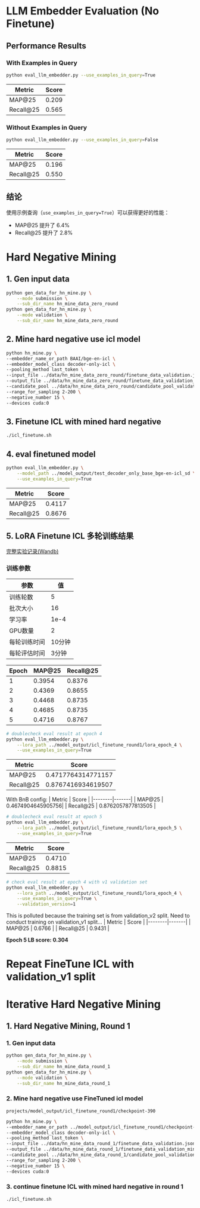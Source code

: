 # LLM Embedder Evaluation (No Finetune)

## Performance Results

### With Examples in Query
```bash
python eval_llm_embedder.py --use_examples_in_query=True
```
| Metric | Score |
|--------|-------|
| MAP@25 | 0.209 |
| Recall@25 | 0.565 |

### Without Examples in Query
```bash
python eval_llm_embedder.py --use_examples_in_query=False
```
| Metric | Score |
|--------|-------|
| MAP@25 | 0.196 |
| Recall@25 | 0.550 |

## 结论
使用示例查询（`use_examples_in_query=True`）可以获得更好的性能：
- MAP@25 提升了 6.4%
- Recall@25 提升了 2.8%

# Hard Negative Mining
## 1. Gen input data
```bash
python gen_data_for_hn_mine.py \
    --mode submission \
    --sub_dir_name hn_mine_data_zero_round
python gen_data_for_hn_mine.py \
    --mode validation \
    --sub_dir_name hn_mine_data_zero_round
```

## 2. Mine hard negative use icl model
```bash
python hn_mine.py \
--embedder_name_or_path BAAI/bge-en-icl \
--embedder_model_class decoder-only-icl \
--pooling_method last_token \
--input_file ../data/hn_mine_data_zero_round/finetune_data_validation.jsonl \
--output_file ../data/hn_mine_data_zero_round/finetune_data_validation_minedHN.jsonl \
--candidate_pool ../data/hn_mine_data_zero_round/candidate_pool_validation.jsonl \
--range_for_sampling 2-200 \
--negative_number 15 \
--devices cuda:0
```

## 3. Finetune ICL with mined hard negative
```bash
./icl_finetune.sh
```
## 4. eval finetuned model
```bash
python eval_llm_embedder.py \
    --model_path ../model_output/test_decoder_only_base_bge-en-icl_sd \
    --use_examples_in_query=True
```
| Metric | Score |
|--------|-------|
| MAP@25 | 0.4117 |
| Recall@25 | 0.8676 |

## 5. LoRA Finetune ICL 多轮训练结果

[完整实验记录(Wandb)](https://wandb.ai/rsliu94/huggingface/runs/mbhmntcf/workspace?nw=nwuserrsliu94)

### 训练参数
| 参数 | 值 |
|------|-----|
| 训练轮数 | 5 |
| 批次大小 | 16 |
| 学习率 | 1e-4 |
| GPU数量 | 2 |
| 每轮训练时间 | 10分钟 |
| 每轮评估时间 | 3分钟 |

| Epoch | MAP@25 | Recall@25 |
|-------|--------|-----------|
| 1 | 0.3954 | 0.8376 |
| 2 | 0.4369 | 0.8655 |
| 3 | 0.4468 | 0.8735 |
| 4 | 0.4685 | 0.8735 |
| 5 | 0.4716 | 0.8767 |

```bash
# doublecheck eval result at epoch 4
python eval_llm_embedder.py \
    --lora_path ../model_output/icl_finetune_round1/lora_epoch_4 \
    --use_examples_in_query=True
```
| Metric | Score |
|--------|-------|
| MAP@25 | 0.4717764314771157 |
| Recall@25 | 0.8767416934619507 |
With BnB config:
| Metric | Score |
|--------|-------|
| MAP@25 | 0.4674904645905756|
| Recall@25 | 0.8762057877813505 |

```bash
# doublecheck eval result at epoch 5
python eval_llm_embedder.py \
    --lora_path ../model_output/icl_finetune_round1/lora_epoch_5 \
    --use_examples_in_query=True
```
| Metric | Score |
|--------|-------|
| MAP@25 | 0.4710 |
| Recall@25 | 0.8815 |
```bash
# check eval result at epoch 4 with v1 validation set
python eval_llm_embedder.py \
    --lora_path ../model_output/icl_finetune_round1/lora_epoch_4 \
    --use_examples_in_query=True \
    --validation_version=1
```
This is polluted because the training set is from validation_v2 split. Need to conduct training on validation_v1 split...
| Metric | Score |
|--------|-------|
| MAP@25 |  0.6766 |
| Recall@25 | 0.9431 |

**Epoch 5 LB score: 0.304**

# Repeat FineTune ICL with validation_v1 split











# Iterative Hard Negative Mining
## 1. Hard Negative Mining, Round 1
### 1. Gen input data
```bash
python gen_data_for_hn_mine.py \
    --mode submission \
    --sub_dir_name hn_mine_data_round_1
python gen_data_for_hn_mine.py \
    --mode validation \
    --sub_dir_name hn_mine_data_round_1
```
### 2. Mine hard negative use FineTuned icl model
`projects/model_output/icl_finetune_round1/checkpoint-390`
```bash
python hn_mine.py \
--embedder_name_or_path ../model_output/icl_finetune_round1/checkpoint-390 \
--embedder_model_class decoder-only-icl \
--pooling_method last_token \
--input_file ../data/hn_mine_data_round_1/finetune_data_validation.jsonl \
--output_file ../data/hn_mine_data_round_1/finetune_data_validation_minedHN.jsonl \
--candidate_pool ../data/hn_mine_data_round_1/candidate_pool_validation.jsonl \
--range_for_sampling 2-200 \
--negative_number 15 \
--devices cuda:0
```
### 3. continue finetune ICL with mined hard negative in round 1
```bash
./icl_finetune.sh
```

